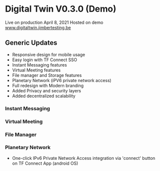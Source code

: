 # Digital Twin V0.3.0 (Demo)

Live on production April 8, 2021
Hosted on demo www.digitaltwin.jimbertesting.be

## Generic Updates
- Responsive design for mobile usage
- Easy login with TF Connect SSO
- Instant Messaging features
- Virtual Meeting features
- File manager and Storage features
- Planetary Network (iPV6 private network access)
- Full redesign with Modern branding
- Added Privacy and security layers
- Added decentralized scalability

### Instant Messaging 

### Virtual Meeting 

### File Manager

### Planetary Network

- One-click IPv6 Private Network Access integration via 'connect' button on TF Connect App (android OS) 















